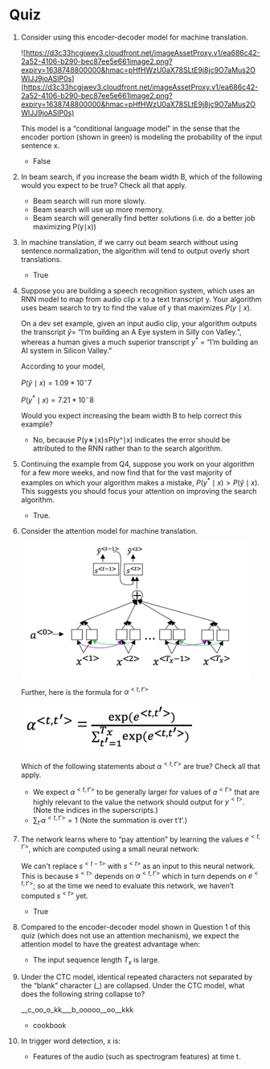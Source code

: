 # Quiz

1. Consider using this encoder-decoder model for machine translation.
    
    ![https://d3c33hcgiwev3.cloudfront.net/imageAssetProxy.v1/ea686c42-2a52-4106-b290-bec87ee5e661image2.png?expiry=1638748800000&hmac=pHfHWzU0aX78SLtE9j8jc9O7aMus2OWlJJ9joASlP0s](https://d3c33hcgiwev3.cloudfront.net/imageAssetProxy.v1/ea686c42-2a52-4106-b290-bec87ee5e661image2.png?expiry=1638748800000&hmac=pHfHWzU0aX78SLtE9j8jc9O7aMus2OWlJJ9joASlP0s)
    
    This model is a “conditional language model” in the sense that the encoder portion (shown in green) is modeling the probability of the input sentence x.
    
    - False
    
2. In beam search, if you increase the beam width B, which of the following would you expect to be true? Check all that apply.
    - Beam search will run more slowly.
    - Beam search will use up more memory.
    - Beam search will generally find better solutions (i.e. do a better job maximizing P(y∣x))
    
3. In machine translation, if we carry out beam search without using sentence normalization, the algorithm will tend to output overly short translations.
    - True
    
4. Suppose you are building a speech recognition system, which uses an RNN model to map from audio clip x to a text transcript y. Your algorithm uses beam search to try to find the value of y that maximizes $P(y \mid x)$. 
    
    On a dev set example, given an input audio clip, your algorithm outputs the transcript $\hat{y}$= “I’m building an A Eye system in Silly con Valley.”, whereas a human gives a much superior transcript $y^*$ = “I’m building an AI system in Silicon Valley.”
    
    According to your model,
    
    $P(\hat{y} \mid x) = 1.09*10^-7$
    
    $P(y^* \mid x) = 7.21*10^-8$
    
    Would you expect increasing the beam width B to help correct this example?
    
    - No, because P(y∗∣x)≤P(y^∣x) indicates the error should be attributed to the RNN rather than to the search algorithm.

1. Continuing the example from Q4, suppose you work on your algorithm for a few more weeks, and now find that for the vast majority of examples on which your algorithm makes a mistake, $P(y^* \mid x) > P(\hat{y} \mid x)$. This suggests you should focus your attention on improving the search algorithm.
    - True.
    
2. Consider the attention model for machine translation.
    
    ![Untitled](Quiz%200e65473fbed04ee99ef338b03a08657d/Untitled.png)
    
    Further, here is the formula for $\alpha^{<t,t’>}$
    
    ![Untitled](Quiz%200e65473fbed04ee99ef338b03a08657d/Untitled%201.png)
    
    Which of the following statements about $\alpha^{<t,t’>}$ are true? Check all that apply.
    
    - We expect $\alpha^{<t,t’>}$ to be generally larger for values of $a^{<t’>}$ that are highly relevant to the value the network should output for $y^{<t>}$. (Note the indices in the superscripts.)
    - $\sum_{t’} \alpha^{<t,t’>} = 1$ (Note the summation is over t’*t*’.)

1. The network learns where to “pay attention” by learning the values $e^{<t,t’>}$, which are computed using a small neural network:
    
    We can't replace $s^{<t-1>}$ with  $s^{<t>}$ as an input to this neural network. This is because $s^{<t>}$ depends on $\alpha^{<t,t’>}$ which in turn depends on $e^{<t,t’>}$; so at the time we need to evaluate this network, we haven’t computed $s^{<t>}$ yet.
    
    - True

1.  Compared to the encoder-decoder model shown in Question 1 of this quiz (which does not use an attention mechanism), we expect the attention model to have the greatest advantage when:
    - The input sequence length $T_x$ is large.

1. Under the CTC model, identical repeated characters not separated by the “blank” character (_) are collapsed. Under the CTC model, what does the following string collapse to?
    
    __c_oo_o_kk___b_ooooo__oo__kkk
    
    - cookbook

1. In trigger word detection, x is:
    - Features of the audio (such as spectrogram features) at time t.